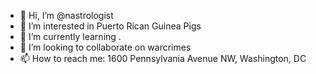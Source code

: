 - 👋 Hi, I’m @nastrologist
- 👀 I’m interested in Puerto Rican Guinea Pigs
- 🌱 I’m currently learning .
- 💞️ I’m looking to collaborate on warcrimes
- 📫 How to reach me: 1600 Pennsylvania Avenue NW, Washington, DC

<!---
nastrologist/nastrologist is a ✨ special ✨ repository because its `README.md` (this file) appears on your GitHub profile.
You can click the Preview link to take a look at your changes.
--->
